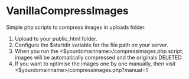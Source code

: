# VanillaCompressImages
Simple php scripts to compress images in uploads folder.
1. Upload to your public_html folder.
2. Configure the $startdir variable for the file path on your server.
3. When you run the <$yourdomainname>/compressimages.php script, images will be automatically compressed and the originals DELETED
4. If you want to optimise the images one by one manually, then visit <$yourdomainname>/compressimages.php?manual=1



